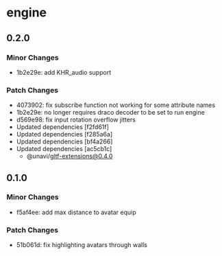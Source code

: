# engine

## 0.2.0

### Minor Changes

- 1b2e29e: add KHR_audio support

### Patch Changes

- 4073902: fix subscribe function not working for some attribute names
- 1b2e29e: no longer requires draco decoder to be set to run engine
- d569e98: fix input rotation overflow jitters
- Updated dependencies [f2fd61f]
- Updated dependencies [f285a6a]
- Updated dependencies [bf4a266]
- Updated dependencies [ac5cb1c]
  - @unavi/gltf-extensions@0.4.0

## 0.1.0

### Minor Changes

- f5af4ee: add max distance to avatar equip

### Patch Changes

- 51b061d: fix highlighting avatars through walls
